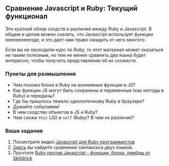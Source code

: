 ## Сравнение Javascript и Ruby: Текущий функционал

Это краткий обзор сходств и различий между Ruby и Javascript. В общем и целом можно сказать, что Javascript использует функции вееееееееезде, и это дает нам право ожидать от него многого.

Если вы не проходили курс по Ruby, то этот материал может оказаться не таким полезным, но тем не менее сравнить два языка будет интересно, чтобы получить представление об их схожести.

### Пункты для размышления

* Чем похожи блоки в Ruby на анонимные функции в JS?
* Как функции JS могут быть сохранены в переменные (как методы в Ruby) и переданы?
* Где бы пришлось тяжело однопоточному Ruby в браузере?
* Думайте событиями!
* В чем сходство объектов в JS и Ruby?
* Чем схожи `this` (JS) и `self` (Ruby)?  В чем их различие?

### Ваши задания

1. Посмотрите видео [Javascript для Ruby программистов](https://www.youtube.com/watch?v=wWIGEM4E9iw&list=PLxNY6twFc_xCxdSPLlxUS4C0VO3sni2DA)
2. [Здесь](http://agentcooper.github.io/js-ruby-comparison/) вы найдете сравнение синтаксиса двух языков.
3. Прочтите [Ruby против Javascript - функции, блоки, лямбды от Skilldrick](http://skilldrick.co.uk/2011/01/ruby-vs-javascript-functions-procs-blocks-and-lambdas/)
